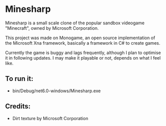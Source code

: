 # Minesharp

Minesharp is a small scale clone of the popular sandbox videogame "Minecraft", owned by Microsoft Corporation. 

This project was made on Monogame, an open source implementation of the Microsoft Xna framework, basically a framework in C# to create games.

Currently the game is buggy and lags frequently, although I plan to optimise it in following updates. I may make it playable or not, depends on what I feel like.

## To run it:
- bin/Debug/net6.0-windows/Minesharp.exe

## Credits:

- Dirt texture by Microsoft Corporation
